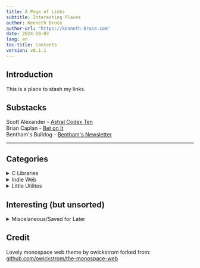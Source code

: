 ```yaml
---
title: A Page of Links
subtitle: Interesting Places
author: Kenneth Bruce
author-url: "https://kenneth-bruce.com"
date: 2024-10-03
lang: en
toc-title: Contents
version: v0.1.1
---
```


## Introduction

This is a place to stash my links.

## Substacks

Scott Alexander - [Astral Codex Ten](https://astralcodexten.com)  
Brian Caplan - [Bet on It](https://betonit.ai)  
Bentham's Bulldog - [Bentham's Newsletter](https://open.substack.com/pub/benthams)  
<hr>

## Categories

<details>
<summary>C Libraries</summary>
<p>Raylib (graphics/game stuff) - [raylib.com](https://www.raylib.com/examples.html)</p>
<p>Gnu Libc - [gnu.org](https://www.gnu.org/software/libc/manual/html_node/)</p>
</details>

<details>
<summary>Indie Web</summary>
<p>CheapskatesGuide - [cheapskatesguide.org](https://cheapskatesguide.org/)</p>
<!--<p> - []()</p>-->
</details>

<details>
<summary>Little Utilites</summary>
<p>Mapping tool for text based games - [trizbort.io](https://www.trizbort.io/app/index.html#)</p>
<!--<p> - []()</p>-->
</details>



## Interesting (but unsorted)

<details>
<summary>Miscelaneous/Saved for Later</summary>
<p>Onetime purchase/self host software by DHH - [ONCE](https://once.com)</p>
<p>Neat site for learning assembly - [0de5.net](https://www.0de5.net)</p>
<p>Pandoc website guide - [Pandoc website](https://wstyler.ucsd.edu/posts/pandoc_website.html)</p>
<p>Using GDB Debugger guide - [using-gdb-debugger](http://programminggroundup.blogspot.com/2007/01/appendix-f-using-gdb-debugger.html?m=1)</p>
<p>Yale CS 223 - [C for algo/data structures](http://cs.yale.edu/homes/aspnes/classes/223/notes.html)</p>
<p>DIY Tailscale alternative - [Netmaker](https://github.com/gravitl/netmaker)</p>
<p>Origin of "Hyperreality" - [Simulacra and Simulation](https://0ducks.wordpress.com/wp-content/uploads/2014/12/simulacra-and-simulation-by-jean-baudrillard.pdf)</p>
<p>Metalworking shop from scrap - [Gingery books](https://gingerybookstore.com/MetalWorkingShopFromScrap.html)</p>
<p>CAD models to practice - [tootalltoby.com](https://www.tootalltoby.com/practice/list/)</p>
<p>AI based speech gen - [AllTalk](https://github.com/erew123/alltalk_tts?tab=readme-ov-file)</p>
<p>Open source hypervisor thing - [XCP-ng](https://xcp-ng.org/)</p>
<p>Setting up Airmessage (for iMessage without an iPhone)- [airmessage.org](https://airmessage.org/help/guide/multiple-users)</p>
<!--<p> - []()</p>-->

</details>

## Credit
Lovely monospace web theme by owickstrom forked from: [github.com/owickstrom/the-monospace-web](https://github.com/owickstrom/the-monospace-web)
